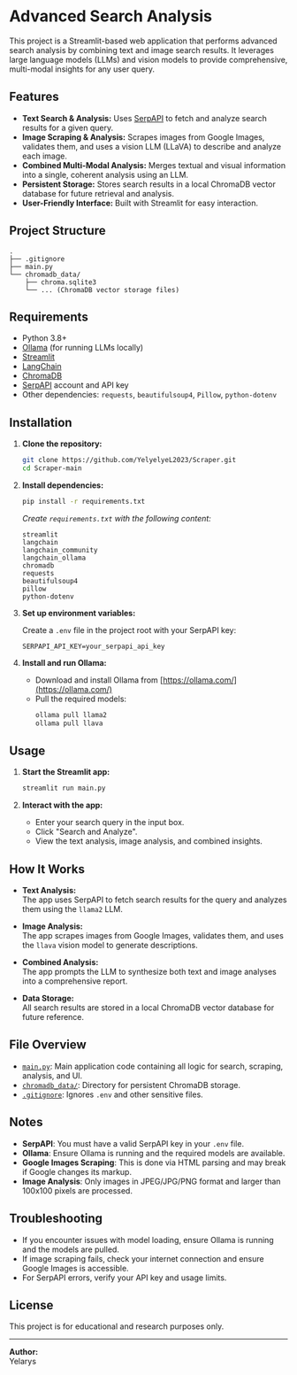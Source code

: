 # Advanced Search Analysis

This project is a Streamlit-based web application that performs advanced search analysis by combining text and image search results. It leverages large language models (LLMs) and vision models to provide comprehensive, multi-modal insights for any user query.

## Features

- **Text Search & Analysis:** Uses [SerpAPI](https://serpapi.com/) to fetch and analyze search results for a given query.
- **Image Scraping & Analysis:** Scrapes images from Google Images, validates them, and uses a vision LLM (LLaVA) to describe and analyze each image.
- **Combined Multi-Modal Analysis:** Merges textual and visual information into a single, coherent analysis using an LLM.
- **Persistent Storage:** Stores search results in a local ChromaDB vector database for future retrieval and analysis.
- **User-Friendly Interface:** Built with Streamlit for easy interaction.

## Project Structure

```
.
├── .gitignore
├── main.py
└── chromadb_data/
    ├── chroma.sqlite3
    └── ... (ChromaDB vector storage files)
```

## Requirements

- Python 3.8+
- [Ollama](https://ollama.com/) (for running LLMs locally)
- [Streamlit](https://streamlit.io/)
- [LangChain](https://python.langchain.com/)
- [ChromaDB](https://docs.trychroma.com/)
- [SerpAPI](https://serpapi.com/) account and API key
- Other dependencies: `requests`, `beautifulsoup4`, `Pillow`, `python-dotenv`

## Installation

1. **Clone the repository:**
    ```sh
    git clone https://github.com/YelyelyeL2023/Scraper.git
    cd Scraper-main
    ```

2. **Install dependencies:**
    ```sh
    pip install -r requirements.txt
    ```
    *Create `requirements.txt` with the following content:*

    ```
    streamlit
    langchain
    langchain_community
    langchain_ollama
    chromadb
    requests
    beautifulsoup4
    pillow
    python-dotenv
    ```

3. **Set up environment variables:**

    Create a `.env` file in the project root with your SerpAPI key:
    ```
    SERPAPI_API_KEY=your_serpapi_api_key
    ```

4. **Install and run Ollama:**

    - Download and install Ollama from [https://ollama.com/](https://ollama.com/)
    - Pull the required models:
        ```sh
        ollama pull llama2
        ollama pull llava
        ```

## Usage

1. **Start the Streamlit app:**
    ```sh
    streamlit run main.py
    ```

2. **Interact with the app:**
    - Enter your search query in the input box.
    - Click "Search and Analyze".
    - View the text analysis, image analysis, and combined insights.

## How It Works

- **Text Analysis:**  
  The app uses SerpAPI to fetch search results for the query and analyzes them using the `llama2` LLM.

- **Image Analysis:**  
  The app scrapes images from Google Images, validates them, and uses the `llava` vision model to generate descriptions.

- **Combined Analysis:**  
  The app prompts the LLM to synthesize both text and image analyses into a comprehensive report.

- **Data Storage:**  
  All search results are stored in a local ChromaDB vector database for future reference.

## File Overview

- [`main.py`](main.py): Main application code containing all logic for search, scraping, analysis, and UI.
- [`chromadb_data/`](chromadb_data/): Directory for persistent ChromaDB storage.
- [`.gitignore`](.gitignore): Ignores `.env` and other sensitive files.

## Notes

- **SerpAPI**: You must have a valid SerpAPI key in your `.env` file.
- **Ollama**: Ensure Ollama is running and the required models are available.
- **Google Images Scraping**: This is done via HTML parsing and may break if Google changes its markup.
- **Image Analysis**: Only images in JPEG/JPG/PNG format and larger than 100x100 pixels are processed.

## Troubleshooting

- If you encounter issues with model loading, ensure Ollama is running and the models are pulled.
- If image scraping fails, check your internet connection and ensure Google Images is accessible.
- For SerpAPI errors, verify your API key and usage limits.

## License

This project is for educational and research purposes only.

---

**Author:**  
Yelarys
